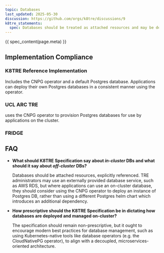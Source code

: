 ```yaml
---
topic: Databases
last_updated: 2025-05-30
discussion: https://github.com/orgs/k8tre/discussions/9
k8tre_statements:
  spec: Databases should be treated as attached resources and may be deployed on the cluster, or apps may connect to off-cluster databases.
---
```


{{ spec_content(page.meta) }}

## Implementation Compliance

### K8TRE Reference Implementation

Includes the CNPG operator and a default Postgres database. Applications can deploy their own Postgres databases in a consistent manner using the operator.

### UCL ARC TRE

uses the CNPG operator to provision Postgres databases for use by applications on the cluster.

### FRIDGE

## FAQ

- **What should K8TRE Specification say about *in-cluster* DBs and what should it say about *off-cluster* DBs?**

   Databases should be attached resources, explicitly referenced. TRE administrators may use an externally provided database service, such as AWS RDS, but where applications can use an on-cluster database, they should consider using the CNPG operator to deploy an instance of Postgres DB, rather than using a different Postgres helm chart which introduces an additional dependency.

- **How prescriptive should the K8TRE Specification be in dictating how databases are deployed and managed on-cluster?**

   The specification should remain non-prescriptive, but it ought to encourage modern best practices for database management, such as using Kubernetes-native tools like database operators (e.g. the CloudNativePG operator), to align with a decoupled, microservices-oriented architecture.
